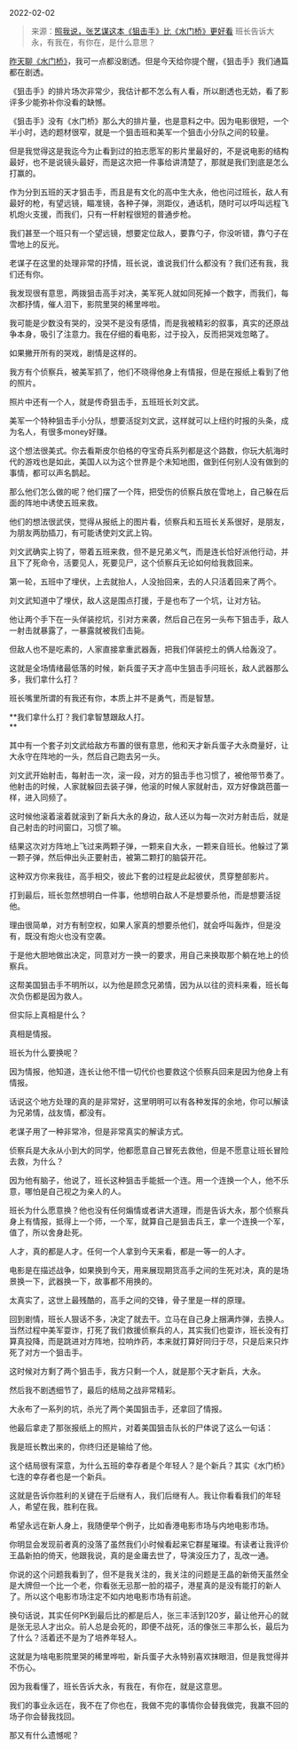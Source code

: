 2022-02-02

> 来源：[照我说，张艺谋这本《狙击手》比《水门桥》更好看](http://mp.weixin.qq.com/s?__biz=MzU0MjYwNDU2Mw==&mid=2247503731&idx=2&sn=c49b2425a524c0fdf560f84355bfb577&chksm=fb1aa30fcc6d2a19b1600146c30ad436eba8af4cdb66991c61b60b7ac13be6c194b5c6bd80fb&scene=27#wechat_redirect)
> 班长告诉大永，有我在，有你在，是什么意思？

[昨天聊《水门桥》](http://mp.weixin.qq.com/s?__biz=MzU0MjYwNDU2Mw==&mid=2247503657&idx=1&sn=4b8b1a506a6f19ae7b8534fde302aed2&chksm=fb1aa355cc6d2a43970fa861e8a19a0a70e9af725e63e0f87443e6342de9b0ee583af0432957&scene=21#wechat_redirect)，我可一点都没剧透。但是今天给你提个醒，《狙击手》我们通篇都在剧透。  

  

《狙击手》的排片场次非常少，我估计都不怎么有人看，所以剧透也无妨，看了影评多少能弥补你没看的缺憾。

  

《狙击手》没有《水门桥》那么大的排片量，也是意料之中。因为电影很短，一个半小时，选的题材很窄，就是一个狙击班和美军一个狙击小分队之间的较量。

  

但是我觉得这是我迄今为止看到过的拍志愿军的影片里最好的，不是说电影的结构最好，也不是说镜头最好，而是这次把一件事给讲清楚了，那就是我们到底是怎么打赢的。  

  

作为分到五班的天才狙击手，而且是有文化的高中生大永，他也问过班长，敌人有最好的枪，有望远镜，瞄准镜，各种子弹，测距仪，通话机，随时可以呼叫远程飞机炮火支援，而我们，只有一杆射程很短的普通步枪。  

  

我们甚至一个班只有一个望远镜，想要定位敌人，要靠勺子，你没听错，靠勺子在雪地上的反光。

  

老谋子在这里的处理非常的抒情，班长说，谁说我们什么都没有？我们还有我，我们还有你。  

  

我发现很有意思，两拨狙击高手对决，美军死人就如同死掉一个数字，而我们，每次都抒情，催人泪下，影院里哭的稀里哗啦。  

  

我可能是少数没有哭的，没哭不是没有感情，而是我被精彩的叙事，真实的还原战争本身，吸引了注意力。我在仔细的看电影，过于投入，反而把哭戏忽略了。  

  

如果撇开所有的哭戏，剧情是这样的。  

  

我方有个侦察兵，被美军抓了，他们不晓得他身上有情报，但是在报纸上看到了他的照片。  

  

照片中还有一个人，就是传奇狙击手，五班班长刘文武。

  

美军一个特种狙击手小分队，想要活捉刘文武，这样就可以上纽约时报的头条，成为名人，有很多money好赚。  

  

这个想法很美式。你去看斯皮尔伯格的夺宝奇兵系列都是这个路数，你玩大航海时代的游戏也是如此，美国人以为这个世界是个未知地图，做到任何别人没有做到的事情，都可以声名鹊起。

  

那么他们怎么做的呢？他们摆了一个阵，把受伤的侦察兵放在雪地上，自己躲在后面的阵地中诱使五班来救。  

  

他们的想法很武侠，觉得从报纸上的图片看，侦察兵和五班长关系很好，是朋友，为朋友两肋插刀，有可能诱使刘文武上钩。  

  

刘文武确实上钩了，带着五班来救，但不是兄弟义气，而是连长恰好派他行动，并且下了死命令，活要见人，死要见尸，这个侦察兵无论如何给我救回来。

  

第一轮，五班中了埋伏，上去就抬人，人没抬回来，去的人只活着回来了两个。  

  

刘文武知道中了埋伏，敌人这是围点打援，于是也布了一个坑，让对方钻。  

  

他让两个手下在一头佯装挖坑，引对方来袭，然后自己在另一头布下狙击手，敌人一射击就暴露了，一暴露就被我们击毙。  

  

但敌人也不是吃素的，人家直接拿重武器轰，把我们佯装挖土的俩人给轰没了。  

  

这就是全场情绪最低落的时候，新兵蛋子天才高中生狙击手问班长，敌人武器那么多，我们拿什么打？  

  

班长嘴里所谓的有我还有你，本质上并不是勇气，而是智慧。  

  

 **我们拿什么打？我们拿智慧跟敌人打。  
**

  

其中有一个套子刘文武给敌方布置的很有意思，他和天才新兵蛋子大永商量好，让大永守在阵地的一头，然后自己跑去另一头。  

  

刘文武开始射击，每射击一次，滚一段，对方的狙击手也习惯了，被他带节奏了。他射击的时候，人家就躲回去装子弹，他滚的时候人家就射击，双方好像跳芭蕾一样，进入同频了。  

  

这时候他滚着滚着就滚到了新兵大永的身边，敌人还以为每一次对方射击后，就是自己射击的时间窗口，习惯了嘛。  

  

结果这次对方阵地上飞过来两颗子弹，一颗来自大永，一颗来自班长。他躲过了第一颗子弹，然后伸出头正要射击，被第二颗打的脑袋开花。

  

这种双方你来我往，高手相交，彼此下套的过程是此起彼伏，贯穿整部影片。  

  

打到最后，班长忽然想明白一件事，他想明白敌人不是想要杀他，而是想要活捉他。  

  

理由很简单，对方有制空权，如果人家真的想要杀他们，就会呼叫轰炸，但是没有，既没有炮火也没有空袭。  

  

于是他大胆地做出决定，同意对方一换一的要求，用自己来换取那个躺在地上的侦察兵。  

  

这帮美国狙击手不明所以，以为他是顾念兄弟情，因为从以往的资料来看，班长每次负伤都是因为救人。  

  

但实际上真相是什么？  

  

真相是情报。

  

班长为什么要换呢？  

  

因为情报，他知道，连长让他不惜一切代价也要救这个侦察兵回来是因为他身上有情报。  

  

话说这个地方处理的真的是非常好，这里明明可以有各种发挥的余地，你可以解读为兄弟情，战友情，都没有。  

  

老谋子用了一种非常冷，但是非常真实的解读方式。

  

侦察兵是大永从小到大的同学，他都愿意自己冒死去救他，但是不愿意让班长冒险去救，为什么？

  

因为他有脑子，他说了，班长这种狙击手能抵一个连。用一个连换一个人，他不乐意，哪怕是自己视之为亲人的人。

  

班长为什么愿意换？他也没有任何煽情或者讲大道理，而是告诉大永，那个侦察兵身上有情报，抵得上一个师，一个军，就算自己是狙击兵王，拿一个连换一个军，值了，所以舍身赴死。

  

人才，真的都是人才。任何一个人拿到今天来看，都是一等一的人才。

  

电影是在描述战争，如果换到今天，用来展现期货高手之间的生死对决，真的是场景换一下，武器换一下，故事都不用换的。  

  

太真实了，这世上最残酷的，高手之间的交锋，骨子里是一样的原理。  

  

回到剧情，班长人狠话不多，决定了就去干。立马在自己身上捆满炸弹，去换人。当然过程中美军耍诈，打死了我们救援侦察兵的人，其实我们也耍诈，班长没有打算真投降，而是跳进对方阵地，拉响炸药，本来就打算好同归于尽，只是后来只炸死了对方一个狙击手。

  

这时候对方剩了两个狙击手，我方只剩一个人，就是那个天才新兵，大永。  

  

然后我不剧透细节了，最后的结局之战非常精彩。  

  

大永布了一系列的坑，杀光了两个美国狙击手，还拿回了情报。  

  

他最后拿走了那张报纸上的照片，对着美国狙击队长的尸体说了这么一句话：  

  

我是班长教出来的，你终归还是输给了他。  

  

这个结局很有深意，为什么五班的幸存者是个年轻人？是个新兵？其实《水门桥》七连的幸存者也是一个新兵。

  

这就是告诉你胜利的关键在于后继有人，我们后继有人。我让你看看我们的年轻人，希望在我，胜利在我。

  

希望永远在新人身上，我随便举个例子，比如香港电影市场与内地电影市场。

  

你明显会发现前者真的没落了虽然我们小时候看起来它群星璀璨。有读者让我评价王晶新拍的倚天，他跟我说，真的是金庸去世了，导演没压力了，乱改一通。

  

你说的这个问题我看到了，但不是我关注的，我关注的问题是王晶的新倚天虽然全是大牌但一个比一个老，你看张无忌那一脸的褶子，港星真的是没有能打的新人了。所以这个电影市场注定不如内地电影市场有前途。

  

换句话说，其实任何PK到最后比的都是后人，张三丰活到120岁，最让他开心的就是张无忌人才出众。前人总是会死的，即便不战死，活的像张三丰那么长，最后为了什么？活着还不是为了培养年轻人。

  

这就是为啥电影院里哭的稀里哗啦，新兵蛋子大永特别喜欢抹眼泪，但是我觉得并不伤心。

  

因为我看懂了，班长告诉大永，有我在，有你在，就是这意思。

  

我们的事业永远在，我不在了你也在，我做不完的事情你会替我做完，我赢不回的场子你会替我找回。

  

那又有什么遗憾呢？

